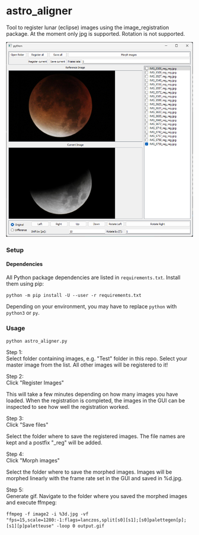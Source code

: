 # astro_aligner

Tool to register lunar (eclipse) images using the image_registration package.
At the moment only jpg is supported.
Rotation is not supported.

![Snapshot](https://github.com/stone17/astro_aligner/blob/main/snapshot.png?raw=true)


### Setup

#### Dependencies

All Python package dependencies are listed in `requirements.txt`. Install them using pip:
```
python -m pip install -U --user -r requirements.txt
```
Depending on your environment, you may have to replace `python` with `python3` or `py`.

### Usage
```
python astro_aligner.py
```
  
Step 1:  
Select folder containing images, e.g. "Test" folder in this repo.
Select your master image from the list. All other images will be registered to it!

Step 2:  
Click "Register Images"

This will take a few minutes depending on how many images you have loaded.
When the registration is completed, the images in the GUI can be inspected to see how well the registration worked.

Step 3:  
Click "Save files"  
  
Select the folder where to save the registered images. The file names are kept and a postfix "_reg" will be added.

Step 4:  
Click "Morph images"  
  
Select the folder where to save the morphed images. Images will be morphed linearly with the frame rate set in the GUI and saved in %d.jpg.

Step 5:  
Generate gif. Navigate to the folder where you saved the morphed images and execute ffmpeg:  
```
ffmpeg -f image2 -i %3d.jpg -vf "fps=15,scale=1280:-1:flags=lanczos,split[s0][s1];[s0]palettegen[p];[s1][p]paletteuse" -loop 0 output.gif
```